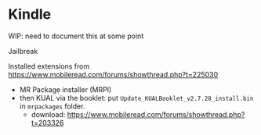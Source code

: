 # Kindle

WIP: need to document this at some point

Jailbreak

Installed extensions from <https://www.mobileread.com/forums/showthread.php?t=225030>

- MR Package installer (MRPI)
- then KUAL via the booklet: put `Update_KUALBooklet_v2.7.28_install.bin` in `mrpackages` folder.
  - download: <https://www.mobileread.com/forums/showthread.php?t=203326>




